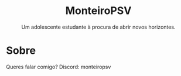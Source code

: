 <h1 align="center">MonteiroPSV</h1>

<p align="center">Um adolescente estudante à procura de abrir novos horizontes.</p>

<h1>Sobre</h1>
<p>Queres falar comigo? Discord: monteiropsv</p>
